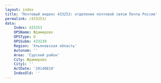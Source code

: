 ```yaml
---
layout: index
title: 'Почтовый индекс 433253: отделение почтовой связи Почты России'
permalink: /433253/
data:
    Index: 433253
    OPSName: Ждамирово
    OPSType: О
    OPSSubm: 433239
    Region: 'Ульяновская область'
    Autonom: ''
    Area: 'Сурский район'
    City: Ждамирово
    City1: ''
    ActDate: '20140818'
    IndexOld: ''
---
```

